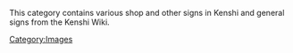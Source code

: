 This category contains various shop and other signs in Kenshi and
general signs from the Kenshi Wiki.

[Category:Images](Category:Images "wikilink")